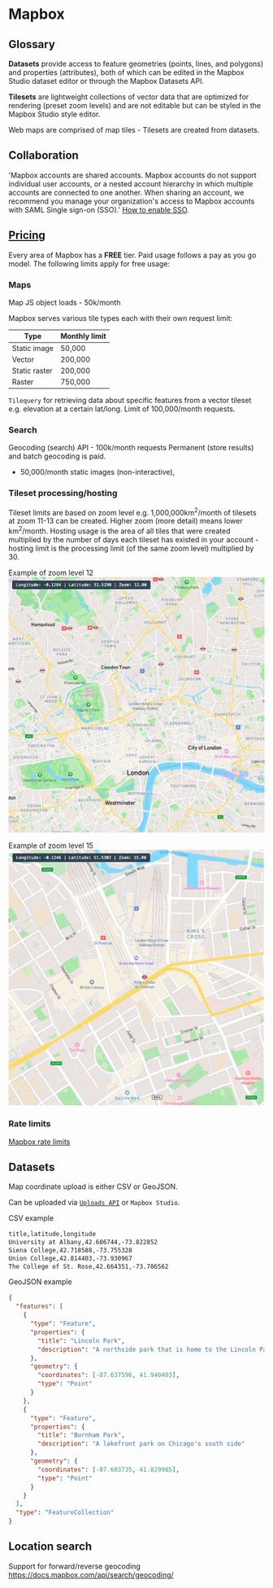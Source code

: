 # Mapbox

## Glossary

**Datasets** provide access to feature geometries (points, lines, and polygons) and properties (attributes), both of which can be edited in the Mapbox Studio dataset editor or through the Mapbox Datasets API.

**Tilesets** are lightweight collections of vector data that are optimized for rendering (preset zoom levels) and are not editable but can be styled in the Mapbox Studio style editor.

Web maps are comprised of map tiles - Tilesets are created from datasets.

## Collaboration

'Mapbox accounts are shared accounts. Mapbox accounts do not support individual user accounts, or a nested account hierarchy in which multiple accounts are connected to one another. When sharing an account, we recommend you manage your organization's access to Mapbox accounts with SAML Single sign-on (SSO).' [How to enable SSO](https://docs.mapbox.com/accounts/guides/settings/#single-sign-on-authentication-sso).

## [Pricing](https://www.mapbox.com/pricing)

Every area of Mapbox has a **FREE** tier. Paid usage follows a pay as you go model. The following limits apply for free usage:

### Maps

Map JS object loads - 50k/month

Mapbox serves various tile types each with their own request limit:

| Type          | Monthly limit |
| ------------- | ------------- |
| Static image  | 50,000        |
| Vector        | 200,000       |
| Static raster | 200,000       |
| Raster        | 750,000       |

`Tilequery` for retrieving data about specific features from a vector tileset e.g. elevation at a certain lat/long. Limit of 100,000/month requests.

### Search

Geocoding (search) API - 100k/month requests
Permanent (store results) and batch geocoding is paid.

- 50,000/month static images (non-interactive),

### Tileset processing/hosting

Tileset limits are based on zoom level e.g. 1,000,000km<sup>2</sup>/month of tilesets at zoom 11-13 can be created. Higher zoom (more detail) means lower km<sup>2</sup>/month. Hosting usage is the area of all tiles that were created multiplied by the number of days each tileset has existed in your account - hosting limit is the processing limit (of the same zoom level) multiplied by 30.

Example of zoom level 12
![zoom 12 example](./zoom-12-example.png)

Example of zoom level 15
![zoom 15 example](./zoom-15-example.png)

### Rate limits

[Mapbox rate limits](https://docs.mapbox.com/api/overview/#rate-limits)

## Datasets

Map coordinate upload is either CSV or GeoJSON.

Can be uploaded via [`Uploads API`](https://docs.mapbox.com/help/glossary/uploads-api/) or `Mapbox Studio`.

CSV example

```
title,latitude,longitude
University at Albany,42.686744,-73.822852
Siena College,42.718588,-73.755328
Union College,42.814403,-73.930967
The College of St. Rose,42.664351,-73.786562
```

GeoJSON example

```json
{
  "features": [
    {
      "type": "Feature",
      "properties": {
        "title": "Lincoln Park",
        "description": "A northside park that is home to the Lincoln Park Zoo"
      },
      "geometry": {
        "coordinates": [-87.637596, 41.940403],
        "type": "Point"
      }
    },
    {
      "type": "Feature",
      "properties": {
        "title": "Burnham Park",
        "description": "A lakefront park on Chicago's south side"
      },
      "geometry": {
        "coordinates": [-87.603735, 41.829985],
        "type": "Point"
      }
    }
  ],
  "type": "FeatureCollection"
}
```

## Location search

Support for forward/reverse geocoding
https://docs.mapbox.com/api/search/geocoding/
